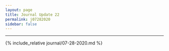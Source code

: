 ```yaml
---
layout: page
title: Journal Update 22
permalink: j07282020
sidebar: false
---
```


---

{% include_relative journal/07-28-2020.md %}
